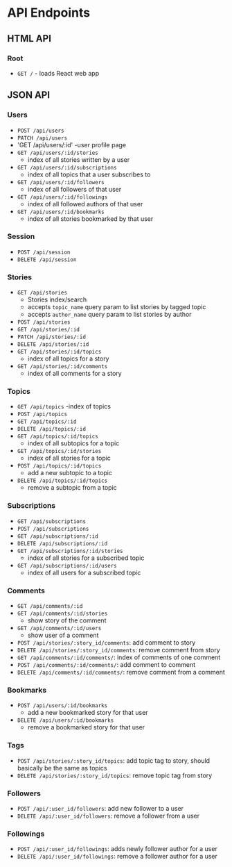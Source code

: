 # API Endpoints

## HTML API

### Root

- `GET /` - loads React web app

## JSON API

### Users

- `POST /api/users`
- `PATCH /api/users`
- 'GET /api/users/:id'
  -user profile page
- `GET /api/users/:id/stories`
    - index of all stories written by a user
- `GET /api/users/:id/subscriptions`
    - index of all topics that a user subscribes to
- `GET /api/users/:id/followers`
    - index of all followers of that user
- `GET /api/users/:id/followings`
    - index of all followed authors of that user
- `GET /api/users/:id/bookmarks`
    - index of all stories bookmarked by that user

### Session

- `POST /api/session`
- `DELETE /api/session`

### Stories

- `GET /api/stories`
  - Stories index/search
  - accepts `topic_name` query param to list stories by tagged topic
  - accepts `author_name` query param to list stories by author
- `POST /api/stories`
- `GET /api/stories/:id`
- `PATCH /api/stories/:id`
- `DELETE /api/stories/:id`
- `GET /api/stories/:id/topics`
  - index of all topics for a story
- `GET /api/stories/:id/comments`
  - index of all comments for a story

### Topics

- `GET /api/topics`
  -index of topics
- `POST /api/topics`
- `GET /api/topics/:id`
- `DELETE /api/topics/:id`
- `GET /api/topics/:id/topics`
  - index of all subtopics for a topic
- `GET /api/topics/:id/stories`
  - index of all stories for a topic
- `POST /api/topics/:id/topics`
  - add a new subtopic to a topic
- `DELETE /api/topics/:id/topics`
  - remove a subtopic from a topic


### Subscriptions

- `GET /api/subscriptions`
- `POST /api/subscriptions`
- `GET /api/subscriptions/:id`
- `DELETE /api/subscriptions/:id`
- `GET /api/subscriptions/:id/stories`
  - index of all stories for a subscribed topic
- `GET /api/subscriptions/:id/users`
  - index of all users for a subscribed topic

### Comments

- `GET /api/comments/:id`
- `GET /api/comments/:id/stories`
  - show story of the comment
- `GET /api/comments/:id/users`
  - show user of a comment
- `POST /api/stories/:story_id/comments`: add comment to story
- `DELETE /api/stories/:story_id/comments`: remove comment from story
- `GET /api/comments/:id/comments/`: index of comments of one comment
- `POST /api/comments/:id/comments/`: add comment to comment
- `DELETE /api/comments/:id/comments/`: remove comment from a comment


### Bookmarks

- `POST /api/users/:id/bookmarks`
    - add a new bookmarked story for that user
- `DELETE /api/users/:id/bookmarks`
    - remove a bookmarked story for that user

### Tags

- `POST /api/stories/:story_id/topics`: add topic tag to story, should basically be the same as topics
- `DELETE /api/stories/:story_id/topics`: remove topic tag from story

### Followers

- `POST /api/:user_id/followers`: add new follower to a user
- `DELETE /api/:user_id/followers`: remove a follower from a user

### Followings

- `POST /api/:user_id/followings`: adds newly follower author for a user
- `DELETE /api/:user_id/followings`: remove a follower author for a user

